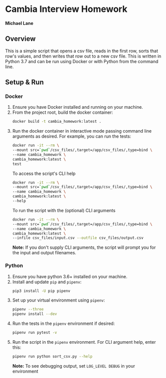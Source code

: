 # Cambia Interview Homework

#### Michael Lane  

## Overview
This is a simple script that opens a csv file, reads in the first row, sorts that row's values, and then writes that row out to a new csv file. This is written in Python 3.7 and can be run using Docker or with Python from the command line.

## Setup & Run
### Docker
1. Ensure you have Docker installed and running on your machine.
2. From the project root, build the docker container: 
    ```bash
    docker build -t cambia_homework:latest .
    ```
3. Run the docker container in interactive mode passing command line arguments as desired. For example, you can run the tests:
    ```bash
    docker run -it --rm \
    --mount src=`pwd`/csv_files/,target=/app/csv_files/,type=bind \
    --name cambia_homework \
    cambia_homework:latest \
    test
    ```
    To access the script's CLI help 
    ```bash
    docker run -it --rm \
    --mount src=`pwd`/csv_files/,target=/app/csv_files/,type=bind \
    --name cambia_homework \
    cambia_homework:latest \
    --help
    ```
    To run the script with the (optional) CLI arguments 
    ```bash
    docker run -it --rm \
    --mount src=`pwd`/csv_files/,target=/app/csv_files/,type=bind \
    --name cambia_homework \
    cambia_homework:latest \
    --infile csv_files/input.csv --outfile csv_files/output.csv
    ```
    **Note:** If you don't supply CLI arguments, the script will prompt you for the input and output filenames.

### Python
1. Ensure you have python 3.6+ installed on your machine.
2. Install and update `pip` and `pipenv`:
    ```bash
    pip3 install -U pip pipenv
    ```
3. Set up your virtual environment using `pipenv`:
    ```bash
    pipenv --three
    pipenv install --dev
    ```
4. Run the tests in the `pipenv` environment if desired:
    ```bash
    pipenv run pytest -v
    ```
5. Run the script in the `pipenv` environment. For CLI argument help, enter this:
    ```bash
    pipenv run python sort_csv.py --help
    ```
    **Note:** To see debugging output, set `LOG_LEVEL DEBUG` in your environment
